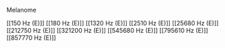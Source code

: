 Melanome

[[150 Hz (E)]]
[[180 Hz (E)]]
[[1320 Hz (E)]]
[[2510 Hz (E)]]
[[25680 Hz (E)]]
[[212750 Hz (E)]]
[[321200 Hz (E)]]
[[545680 Hz (E)]]
[[795610 Hz (E)]]
[[857770 Hz (E)]]